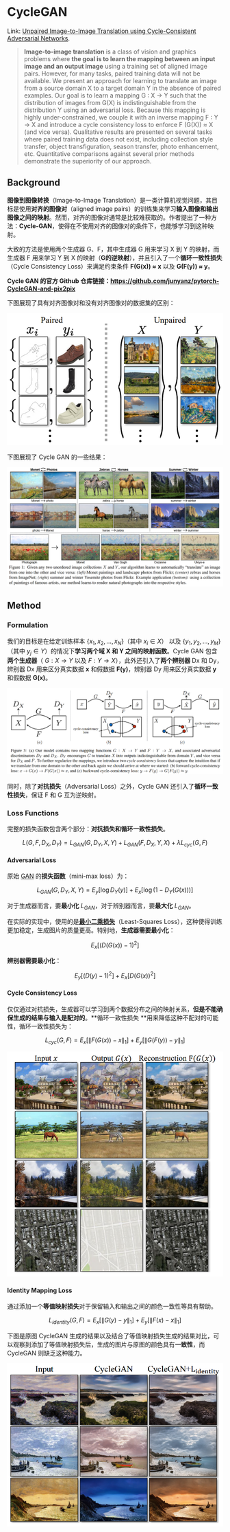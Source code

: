 # CycleGAN

Link: [Unpaired Image-to-Image Translation using Cycle-Consistent Adversarial Networks](http://arxiv.org/abs/1703.10593).

> **Image-to-image translation** is a class of vision and graphics problems where **the goal is to learn the mapping between an input image and an output image** using a training set of aligned image pairs. However, for many tasks, paired training data will not be available. We present an approach for learning to translate an image from a source domain X to a target domain Y in the absence of paired examples. Our goal is to learn a mapping G : X → Y such that the distribution of images from G(X) is indistinguishable from the distribution Y using an adversarial loss. Because this mapping is highly under-constrained, we couple it with an inverse mapping F : Y → X and introduce a cycle consistency loss to enforce F (G(X)) ≈ X (and vice versa). Qualitative results are presented on several tasks where paired training data does not exist, including collection style transfer, object transfiguration, season transfer, photo enhancement, etc. Quantitative comparisons against several prior methods demonstrate the superiority of our approach.



## Background

**图像到图像转换**（Image-to-Image Translation）是一类计算机视觉问题，其目标是使用**对齐的图像对**（aligned image pairs）的训练集来学习**输入图像和输出图像之间的映射**。然而，对齐的图像对通常是比较难获取的。作者提出了一种方法：**Cycle-GAN**，使得在不使用对齐的图像对的条件下，也能够学习到这种映射。

大致的方法是使用两个生成器 G、F，其中生成器 G 用来学习 X 到 Y 的映射，而生成器 F 用来学习 Y 到 X 的映射（**G的逆映射**），并且引入了一个**循环一致性损失**（Cycle Consistency Loss）来满足约束条件 **F(G(x)) ≈ x** 以及 **G(F(y)) ≈ y**。

**Cycle GAN 的官方 Github 仓库链接：https://github.com/junyanz/pytorch-CycleGAN-and-pix2pix**

下图展现了具有对齐图像对和没有对齐图像对的数据集的区别：

![paired vs unpaired](./assets/paired-vs-unpaired.png)

下图展现了 Cycle GAN 的一些结果：

![Cycle-GAN Examples](./assets/Cycle-GAN-examples.png)



## Method



### Formulation

我们的目标是在给定训练样本 $\lbrace x_1, x_2,\dots, x_N\rbrace$（其中 $x_i\in X$） 以及 $\lbrace y_1, y_2,\dots, y_M\rbrace$（其中 $y_j\in Y$）的情况下**学习两个域 X 和 Y 之间的映射函数**。Cycle GAN 包含**两个生成器**（ $G:X \to Y$ 以及 $F: Y \to X$），此外还引入了**两个辨别器** Dx 和 Dy，辨别器 Dx 用来区分真实数据 **x** 和假数据 **F(y)**，辨别器 Dy 用来区分真实数据 **y** 和假数据 **G(x)**。

![Cycle GAN method](./assets/Cycle-GAN-Method.png)

同时，除了**对抗损失**（Adversarial Loss）之外，Cycle GAN 还引入了**循环一致性损失**，保证 F 和 G 互为逆映射。

### Loss Functions

完整的损失函数包含两个部分：**对抗损失和循环一致性损失**。

$$
L(G,F,D_X,D_Y)=L_{GAN}(G,D_Y,X,Y)+L_{GAN}(F,D_X,Y,X)+\lambda L_{cyc}(G,F)
$$


#### Adversarial Loss

原始 [GAN](https://papers.nips.cc/paper_files/paper/2014/hash/5ca3e9b122f61f8f06494c97b1afccf3-Abstract.html) 的**损失函数**（mini-max loss）为：

$$
L_{GAN}(G,D_Y,X,Y)=E_{y}[\log D_Y(y)]+E_x[\log(1-D_Y(G(x)))]
$$

对于生成器而言，要**最小化** $L_{GAN}$，对于辨别器而言，要**最大化** $L_{GAN}$。

在实际的实现中，使用的是[**最小二乘损失**](http://arxiv.org/abs/1611.04076)（Least-Squares Loss），这种使得训练更加稳定，生成图片的质量更高。特别地，**生成器需要最小化**：

$$
E_x[(D(G(x)) - 1)^2]
$$

**辨别器需要最小化**：

$$
E_y[(D(y)-1)^2]+E_x[D(G(x))^2]
$$


#### Cycle Consistency Loss

仅仅通过对抗损失，生成器可以学习到两个数据分布之间的映射关系，**但是不能确保生成的结果与输入是配对的**。**循环一致性损失 **用来降低这种不配对的可能性，循环一致性损失为：

$$
L_{cyc}(G,F)=E_x[\left\|F(G(x)) - x\right\|_1]+E_y[\left\|G(F(y))-y\right\|_1]
$$


![Examples](./assets/Cycle-consistency-loss-examples.png)



#### Identity Mapping Loss

通过添加一个**等值映射损失**对于保留输入和输出之间的颜色一致性等具有帮助。

$$
L_{identity}(G,F)=E_x[\left\|G(y)-y\right\|_1]+E_y[\left\|F(x)-x\right\|_1]
$$

下图是原图 CycleGAN 生成的结果以及结合了等值映射损失生成的结果对比，可以观察到添加了等值映射损失后，生成的图片与原图的颜色具有**一致性**，而CycleGAN 则缺乏这种能力。

![Identity mapping loss](./assets/Cycle-GAN-identiy-mapping-loss.png)

